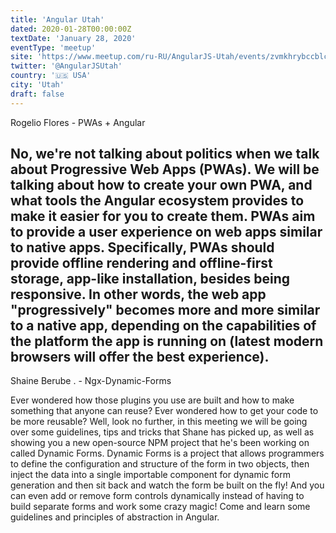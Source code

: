 ```yaml
---
title: 'Angular Utah'
dated: 2020-01-28T00:00:00Z
textDate: 'January 28, 2020'
eventType: 'meetup'
site: 'https://www.meetup.com/ru-RU/AngularJS-Utah/events/zvmkhrybccblc/'
twitter: '@AngularJSUtah'
country: '🇺🇸 USA'
city: 'Utah'
draft: false
---
```


Rogelio Flores - PWAs + Angular

No, we're not talking about politics when we talk about Progressive Web Apps (PWAs). We will be talking about how to create your own PWA, and what tools the Angular ecosystem provides to make it easier for you to create them. PWAs aim to provide a user experience on web apps similar to native apps. Specifically, PWAs should provide offline rendering and offline-first storage, app-like installation, besides being responsive. In other words, the web app "progressively" becomes more and more similar to a native app, depending on the capabilities of the platform the app is running on (latest modern browsers will offer the best experience).
-----
Shaine Berube . - Ngx-Dynamic-Forms

Ever wondered how those plugins you use are built and how to make something that anyone can reuse? Ever wondered how to get your code to be more reusable? Well, look no further, in this meeting we will be going over some guidelines, tips and tricks that Shane has picked up, as well as showing you a new open-source NPM project that he's been working on called Dynamic Forms. Dynamic Forms is a project that allows programmers to define the configuration and structure of the form in two objects, then inject the data into a single importable component for dynamic form generation and then sit back and watch the form be built on the fly! And you can even add or remove form controls dynamically instead of having to build separate forms and work some crazy magic! Come and learn some guidelines and principles of abstraction in Angular.